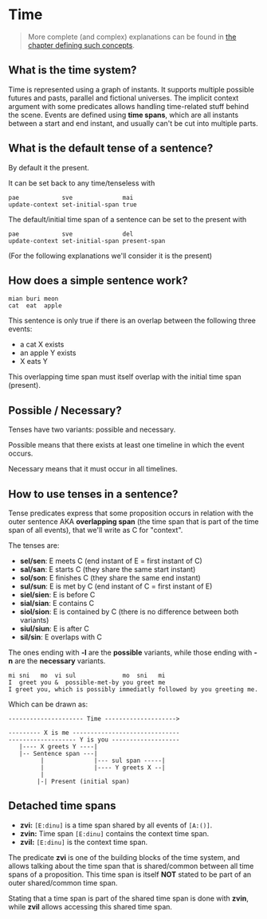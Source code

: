 # Time

> More complete (and complex) explanations can be found in [the chapter
> defining such concepts](../from_scratch/core_to_complete/time.md).

## What is the time system?

Time is represented using a graph of instants. It supports multiple possible
futures and pasts, parallel and fictional universes. The implicit context
argument with some predicates allows handling time-related stuff behind the
scene. Events are defined using __time spans__, which are all instants between
a start and end instant, and usually can't be cut into multiple parts. 

## What is the default tense of a sentence?

By default it the present.

It can be set back to any time/tenseless with
```
pae            sve              mai
update-context set-initial-span true
```

The default/initial time span of a sentence can be set to the present with
```
pae            sve              del
update-context set-initial-span present-span
```

(For the following explanations we'll consider it is the present)

## How does a simple sentence work?
```
mian buri meon
cat  eat  apple
```

This sentence is only true if there is an overlap between the following three
events:

- a cat X exists
- an apple Y exists
- X eats Y

This overlapping time span must itself overlap with the initial time span
(present).

## Possible / Necessary?
Tenses have two variants: possible and necessary.

Possible means that there exists at least one timeline in which the event occurs.

Necessary means that it must occur in all timelines.

## How to use tenses in a sentence?
Tense predicates express that some proposition occurs in relation with the
outer sentence AKA __overlapping span__ (the time span that is part of the time
span of all events), that we'll write as C for "context".

The tenses are:
- __sel/sen__: E meets C (end instant of E = first instant of C)
- __sal/san__: E starts C  (they share the same start instant)
- __sol/son__: E finishes C (they share the same end instant)
- __sul/sun__: E is met by C (end instant of C = first instant of E)
- __siel/sien__: E is before C
- __sial/sian__: E contains C
- __siol/sion__: E is contained by C (there is no difference between both
variants)
- __siul/siun__: E is after C
- __sil/sin__: E overlaps with C

The ones ending with __-l__ are the __possible__ variants, while those ending
with __-n__ are the __necessary__ variants.

```
mi sni   mo  vi sul             mo  sni   mi
I  greet you &  possible-met-by you greet me
I greet you, which is possibly immediatly followed by you greeting me.
```

Which can be drawn as:
```
--------------------- Time -------------------->

--------- X is me ------------------------------
------------------- Y is you -------------------
   |---- X greets Y ----|
   |-- Sentence span ---|
         |              |--- sul span -----|
         |              |---- Y greets X --|
         |
        |-| Present (initial span)
```

## Detached time spans

- __zvi:__ `[E:dinu]` is a time span shared by all events of `[A:()]`.
- __zvin:__ Time span `[E:dinu]` contains the context time span.
- __zvil:__ `[E:dinu]` is the context time span.

The predicate __zvi__ is one of the building blocks of the time system, and
allows talking about the time span that is shared/common between all time spans
of a proposition. This time span is itself __NOT__ stated to be part of an outer
shared/common time span.

Stating that a time span is part of the shared time span is done with __zvin__,
while __zvil__ allows accessing this shared time span.